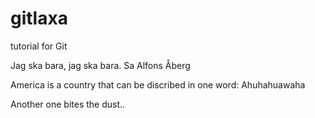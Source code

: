 # gitlaxa
tutorial for Git


Jag ska bara, jag ska bara. Sa Alfons Åberg

America is a country that can be discribed in one word: Ahuhahuawaha


Another one bites the dust..
